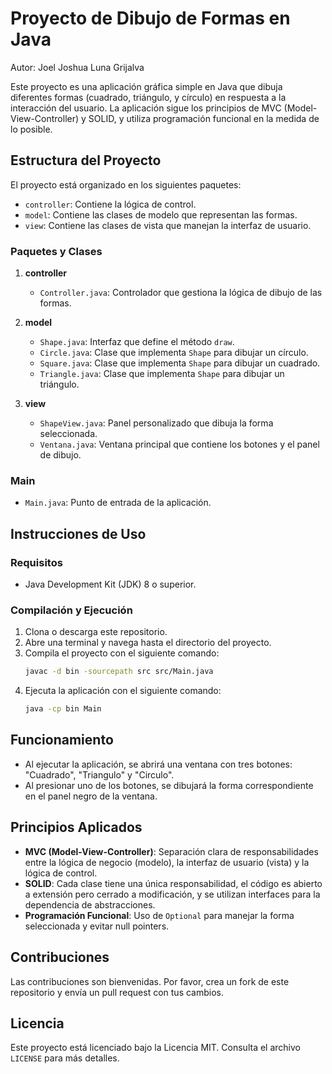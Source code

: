 # Proyecto de Dibujo de Formas en Java

Autor: Joel Joshua Luna Grijalva

Este proyecto es una aplicación gráfica simple en Java que dibuja diferentes formas (cuadrado, triángulo, y círculo) en respuesta a la interacción del usuario. La aplicación sigue los principios de MVC (Model-View-Controller) y SOLID, y utiliza programación funcional en la medida de lo posible.

## Estructura del Proyecto

El proyecto está organizado en los siguientes paquetes:

- `controller`: Contiene la lógica de control.
- `model`: Contiene las clases de modelo que representan las formas.
- `view`: Contiene las clases de vista que manejan la interfaz de usuario.

### Paquetes y Clases

1. **controller**
   - `Controller.java`: Controlador que gestiona la lógica de dibujo de las formas.

2. **model**
   - `Shape.java`: Interfaz que define el método `draw`.
   - `Circle.java`: Clase que implementa `Shape` para dibujar un círculo.
   - `Square.java`: Clase que implementa `Shape` para dibujar un cuadrado.
   - `Triangle.java`: Clase que implementa `Shape` para dibujar un triángulo.

3. **view**
   - `ShapeView.java`: Panel personalizado que dibuja la forma seleccionada.
   - `Ventana.java`: Ventana principal que contiene los botones y el panel de dibujo.

### Main
- `Main.java`: Punto de entrada de la aplicación.

## Instrucciones de Uso

### Requisitos

- Java Development Kit (JDK) 8 o superior.

### Compilación y Ejecución

1. Clona o descarga este repositorio.
2. Abre una terminal y navega hasta el directorio del proyecto.
3. Compila el proyecto con el siguiente comando:
    ```sh
    javac -d bin -sourcepath src src/Main.java
    ```
4. Ejecuta la aplicación con el siguiente comando:
    ```sh
    java -cp bin Main
    ```

## Funcionamiento

- Al ejecutar la aplicación, se abrirá una ventana con tres botones: "Cuadrado", "Triangulo" y "Circulo".
- Al presionar uno de los botones, se dibujará la forma correspondiente en el panel negro de la ventana.

## Principios Aplicados

- **MVC (Model-View-Controller)**: Separación clara de responsabilidades entre la lógica de negocio (modelo), la interfaz de usuario (vista) y la lógica de control.
- **SOLID**: Cada clase tiene una única responsabilidad, el código es abierto a extensión pero cerrado a modificación, y se utilizan interfaces para la dependencia de abstracciones.
- **Programación Funcional**: Uso de `Optional` para manejar la forma seleccionada y evitar null pointers.

## Contribuciones

Las contribuciones son bienvenidas. Por favor, crea un fork de este repositorio y envía un pull request con tus cambios.

## Licencia

Este proyecto está licenciado bajo la Licencia MIT. Consulta el archivo `LICENSE` para más detalles.
